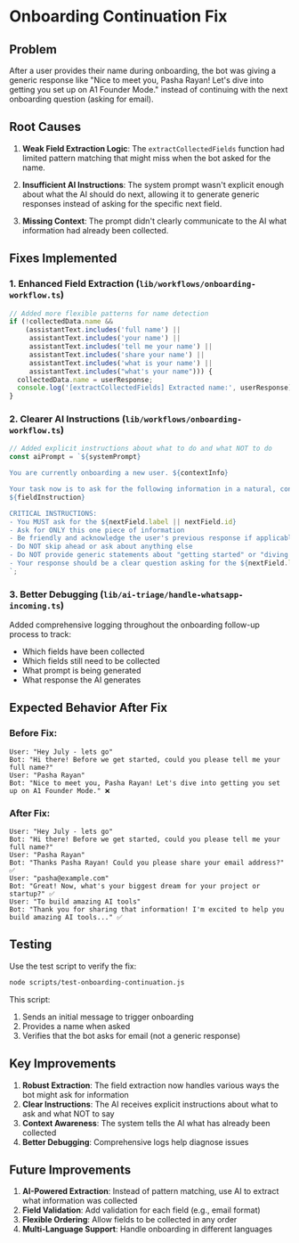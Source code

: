 # Onboarding Continuation Fix

## Problem

After a user provides their name during onboarding, the bot was giving a generic response like "Nice to meet you, Pasha Rayan! Let's dive into getting you set up on A1 Founder Mode." instead of continuing with the next onboarding question (asking for email).

## Root Causes

1. **Weak Field Extraction Logic**: The `extractCollectedFields` function had limited pattern matching that might miss when the bot asked for the name.

2. **Insufficient AI Instructions**: The system prompt wasn't explicit enough about what the AI should do next, allowing it to generate generic responses instead of asking for the specific next field.

3. **Missing Context**: The prompt didn't clearly communicate to the AI what information had already been collected.

## Fixes Implemented

### 1. Enhanced Field Extraction (`lib/workflows/onboarding-workflow.ts`)

```typescript
// Added more flexible patterns for name detection
if (!collectedData.name && 
    (assistantText.includes('full name') || 
     assistantText.includes('your name') ||
     assistantText.includes('tell me your name') ||
     assistantText.includes('share your name') ||
     assistantText.includes('what is your name') ||
     assistantText.includes("what's your name"))) {
  collectedData.name = userResponse;
  console.log('[extractCollectedFields] Extracted name:', userResponse);
}
```

### 2. Clearer AI Instructions (`lib/workflows/onboarding-workflow.ts`)

```typescript
// Added explicit instructions about what to do and what NOT to do
const aiPrompt = `${systemPrompt}

You are currently onboarding a new user. ${contextInfo}

Your task now is to ask for the following information in a natural, conversational way:
${fieldInstruction}

CRITICAL INSTRUCTIONS:
- You MUST ask for the ${nextField.label || nextField.id}
- Ask for ONLY this one piece of information
- Be friendly and acknowledge the user's previous response if applicable
- Do NOT skip ahead or ask about anything else
- Do NOT provide generic statements about "getting started" or "diving in"
- Your response should be a clear question asking for the ${nextField.label || nextField.id}
`;
```

### 3. Better Debugging (`lib/ai-triage/handle-whatsapp-incoming.ts`)

Added comprehensive logging throughout the onboarding follow-up process to track:
- Which fields have been collected
- Which fields still need to be collected
- What prompt is being generated
- What response the AI generates

## Expected Behavior After Fix

### Before Fix:
```
User: "Hey July - lets go"
Bot: "Hi there! Before we get started, could you please tell me your full name?"
User: "Pasha Rayan"
Bot: "Nice to meet you, Pasha Rayan! Let's dive into getting you set up on A1 Founder Mode." ❌
```

### After Fix:
```
User: "Hey July - lets go"
Bot: "Hi there! Before we get started, could you please tell me your full name?"
User: "Pasha Rayan"
Bot: "Thanks Pasha Rayan! Could you please share your email address?" ✅
User: "pasha@example.com"
Bot: "Great! Now, what's your biggest dream for your project or startup?" ✅
User: "To build amazing AI tools"
Bot: "Thank you for sharing that information! I'm excited to help you build amazing AI tools..." ✅
```

## Testing

Use the test script to verify the fix:
```bash
node scripts/test-onboarding-continuation.js
```

This script:
1. Sends an initial message to trigger onboarding
2. Provides a name when asked
3. Verifies that the bot asks for email (not a generic response)

## Key Improvements

1. **Robust Extraction**: The field extraction now handles various ways the bot might ask for information
2. **Clear Instructions**: The AI receives explicit instructions about what to ask and what NOT to say
3. **Context Awareness**: The system tells the AI what has already been collected
4. **Better Debugging**: Comprehensive logs help diagnose issues

## Future Improvements

1. **AI-Powered Extraction**: Instead of pattern matching, use AI to extract what information was collected
2. **Field Validation**: Add validation for each field (e.g., email format)
3. **Flexible Ordering**: Allow fields to be collected in any order
4. **Multi-Language Support**: Handle onboarding in different languages 